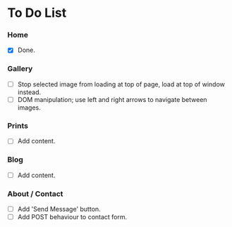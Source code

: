 # To Do List

### Home

- [x] Done.

### Gallery

- [ ] Stop selected image from loading at top of page, load at top of window instead.
- [ ] DOM manipulation; use left and right arrows to navigate between images.

### Prints

- [ ] Add content.


### Blog

- [ ] Add content.

### About / Contact

- [ ] Add 'Send Message' button.
- [ ] Add POST behaviour to contact form.